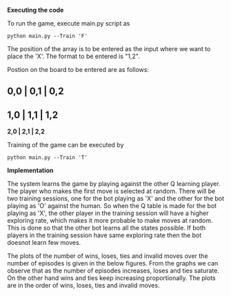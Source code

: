 **Executing the code**

To run the game, execute main.py script as 
```
python main.py --Train 'F'
```

The position of the array is to be entered as the input where we want to place the 'X'. The format to be entered is "1,2". 

Postion on the board to be entered are as follows:

0,0 | 0,1 | 0,2
-----------------
1,0 | 1,1 | 1,2 
-----------------
**2,0 | 2,1 | 2,2**

Training of the game can be executed by 
```
python main.py --Train 'T'
```

**Implementation**

The system learns the game by playing against the other Q learning player. The player who makes the first move is selected at random. There will be two training sessions, one for the bot playing as 'X' and the other for the bot playing as 'O' against the human. So when the Q table is made for the bot playing as 'X', the other player in the training session will have a higher exploring rate, which makes it more probable to make moves at random. This is done so that the other bot learns all the states possible. If both players in the training session have same exploring rate then the bot doesnot learn few moves. 

The plots of the number of wins, loses, ties and invalid moves over the number of episodes is given in the below figures. From the graphs we can observe that as the number of episodes increases, loses and ties saturate. On the other hand wins and ties keep increasing proportionally. The plots are in the order of wins, loses, ties and invalid moves.

